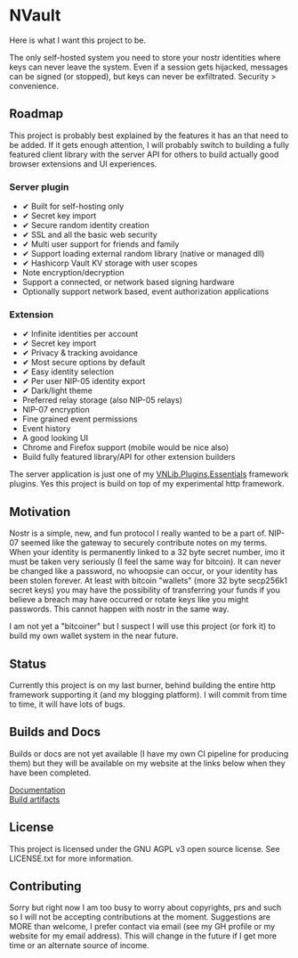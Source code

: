 ﻿# NVault

Here is what I want this project to be. 

The only self-hosted system you need to store your nostr identities where keys can never leave the system. Even if a session gets hijacked, messages can be signed (or stopped), but keys can never be exfiltrated. Security > convenience.  

## Roadmap
This project is probably best explained by the features it has an that need to be added. If it gets enough attention, I will probably switch to building a fully featured client library with the server API for others to build actually good browser extensions and UI experiences.  

### Server plugin
- ✔ Built for self-hosting only
- ✔ Secret key import
- ✔ Secure random identity creation
- ✔ SSL and all the basic web security
- ✔ Multi user support for friends and family
- ✔ Support loading external random library (native or managed dll)
- ✔ Hashicorp Vault KV storage with user scopes
- Note encryption/decryption
- Support a connected, or network based signing hardware
- Optionally support network based, event authorization applications

### Extension
- ✔ Infinite identities per account
- ✔ Secret key import
- ✔ Privacy & tracking avoidance
- ✔ Most secure options by default
- ✔ Easy identity selection
- ✔ Per user NIP-05 identity export
- ✔ Dark/light theme
- Preferred relay storage (also NIP-05 relays)
- NIP-07 encryption
- Fine grained event permissions
- Event history
- A good looking UI
- Chrome and Firefox support (mobile would be nice also)
- Build fully featured library/API for other extension builders

The server application is just one of my [VNLib.Plugins.Essentials](https://github.com/VnUgE/VNLib.Core) framework plugins. Yes this project is build on top of my experimental http framework. 

## Motivation
Nostr is a simple, new, and fun protocol I really wanted to be a part of. NIP-07 seemed like the gateway to securely contribute notes on my terms. When your identity is permanently linked to a 32 byte secret number, imo it must be taken very seriously (I feel the same way for bitcoin). It can never be changed like a password, no whoopsie can occur, or your identity has been stolen forever. At least with bitcoin "wallets" (more 32 byte secp256k1 secret keys) you may have the possibility of transferring your funds if you believe a breach may have occurred or rotate keys like you might passwords. This cannot happen with nostr in the same way.  

I am not yet a "bitcoiner" but I suspect I will use this project (or fork it) to build my own wallet system in the near future. 

## Status
Currently this project is on my last burner, behind building the entire http framework supporting it (and my blogging platform). I will commit from time to time, it will have lots of bugs.

## Builds and Docs
Builds or docs are not yet available (I have my own CI pipeline for producing them) but they will be available on my website at the links below when they have been completed.

[Documentation](https://www.vaughnnugent.com/resources/software/articles?tags=docs,_nvault)    
[Build artifacts](https://www.vaughnnugent.com/resources/software/modules/nvault)    

## License
This project is licensed under the GNU AGPL v3 open source license. See LICENSE.txt for more information.  

## Contributing
Sorry but right now I am too busy to worry about copyrights, prs and such so I will not be accepting contributions at the moment. Suggestions are MORE than welcome, I prefer contact via email (see my GH profile or my website for my email address). This will change in the future if I get more time or an alternate source of income.  